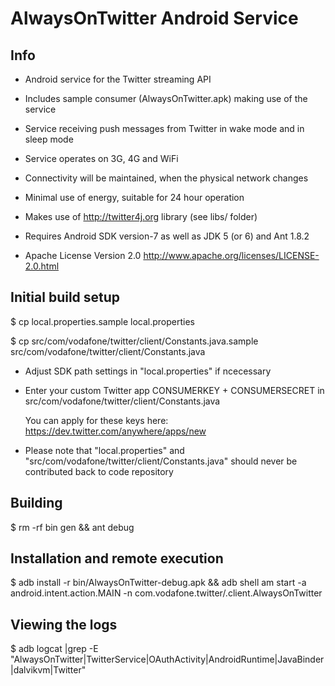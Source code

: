
AlwaysOnTwitter Android Service
===============================

Info
----

- Android service for the Twitter streaming API

- Includes sample consumer (AlwaysOnTwitter.apk) making use of the service

- Service receiving push messages from Twitter in wake mode and in sleep mode

- Service operates on 3G, 4G and WiFi

- Connectivity will be maintained, when the physical network changes

- Minimal use of energy, suitable for 24 hour operation

- Makes use of http://twitter4j.org library (see libs/ folder)

- Requires Android SDK version-7 as well as JDK 5 (or 6) and Ant 1.8.2

- Apache License Version 2.0 http://www.apache.org/licenses/LICENSE-2.0.html 


Initial build setup
-------------------

$ cp local.properties.sample local.properties

$ cp src/com/vodafone/twitter/client/Constants.java.sample src/com/vodafone/twitter/client/Constants.java

- Adjust SDK path settings in "local.properties" if ncecessary

- Enter your custom Twitter app CONSUMERKEY + CONSUMERSECRET in 
  src/com/vodafone/twitter/client/Constants.java
  
  You can apply for these keys here: https://dev.twitter.com/anywhere/apps/new
  
- Please note that "local.properties" and "src/com/vodafone/twitter/client/Constants.java" 
  should never be contributed back to code repository


Building
--------

$ rm -rf bin gen && ant debug


Installation and remote execution
---------------------------------

$ adb install -r bin/AlwaysOnTwitter-debug.apk && adb shell am start -a android.intent.action.MAIN -n com.vodafone.twitter/.client.AlwaysOnTwitter


Viewing the logs
----------------

$ adb logcat |grep -E "AlwaysOnTwitter|TwitterService|OAuthActivity|AndroidRuntime|JavaBinder|dalvikvm|Twitter"


